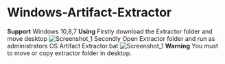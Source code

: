# Windows-Artifact-Extractor
**Support**
Windows 10,8,7 
**Using**
Firstly download the Extractor folder and move desktop
![Screenshot_1](https://user-images.githubusercontent.com/56520646/130312909-033974bc-1251-410d-8b2c-5ac49eb0affc.png)
Secondly Open Extractor folder and run as administrators OS Artifact Extractor.bat
![Screenshot_1](https://user-images.githubusercontent.com/56520646/130313129-790fec8a-5e9c-4c96-ba31-c19943a0a641.png)
**Warning**
You must to move or copy extractor folder in desktop.
